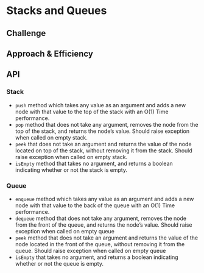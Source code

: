 # Stacks and Queues
<!-- Short summary or background information -->



## Challenge
<!-- Description of the challenge -->



## Approach & Efficiency
<!-- What approach did you take? Why? What is the Big O space/time for this approach? -->



## API
<!-- Description of each method publicly available to your Stack and Queue-->
### Stack
- `push` method which takes any value as an argument and adds a new node with that value to the top of the stack with an O(1) Time performance.
- `pop` method that does not take any argument, removes the node from the top of the stack, and returns the node’s value.
Should raise exception when called on empty stack.
- `peek` that does not take an argument and returns the value of the node located on top of the stack, without removing it from the stack.
Should raise exception when called on empty stack.
- `isEmpty` method that takes no argument, and returns a boolean indicating whether or not the stack is empty.

### Queue
- `enqueue` method which takes any value as an argument and adds a new node with that value to the back of the queue with an O(1) Time performance.
- `dequeue` method that does not take any argument, removes the node from the front of the queue, and returns the node’s value.
Should raise exception when called on empty queue
- `peek` method that does not take an argument and returns the value of the node located in the front of the queue, without removing it from the queue.
Should raise exception when called on empty queue
- `isEmpty` that takes no argument, and returns a boolean indicating whether or not the queue is empty.
